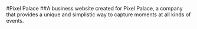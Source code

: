 #Pixel Palace 
##A business website created for Pixel Palace, a company that provides a unique and simplistic way to capture moments at all kinds of events. 
